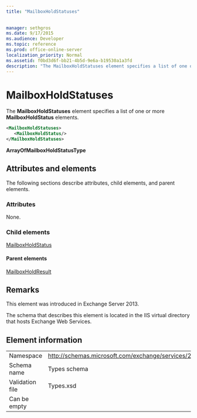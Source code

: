 ```yaml
---
title: "MailboxHoldStatuses"
 
 
manager: sethgros
ms.date: 9/17/2015
ms.audience: Developer
ms.topic: reference
ms.prod: office-online-server
localization_priority: Normal
ms.assetid: f0bd3d6f-bb21-4b5d-9e6a-b19530a1a3fd
description: "The MailboxHoldStatuses element specifies a list of one or more MailboxHoldStatus elements."
---
```


# MailboxHoldStatuses

The **MailboxHoldStatuses** element specifies a list of one or more **MailboxHoldStatus** elements. 
  
```XML
<MailboxHoldStatuses>
   <MailboxHoldStatus/>
</MailboxHoldStatuses>
```

 **ArrayOfMailboxHoldStatusType**
## Attributes and elements

The following sections describe attributes, child elements, and parent elements.
  
### Attributes

None.
  
### Child elements

[MailboxHoldStatus](mailboxholdstatus.md)
  
#### Parent elements

[MailboxHoldResult](mailboxholdresult.md)
  
## Remarks

This element was introduced in Exchange Server 2013.
  
The schema that describes this element is located in the IIS virtual directory that hosts Exchange Web Services.
  
## Element information

|||
|:-----|:-----|
|Namespace  <br/> |http://schemas.microsoft.com/exchange/services/2006/types  <br/> |
|Schema name  <br/> |Types schema  <br/> |
|Validation file  <br/> |Types.xsd  <br/> |
|Can be empty  <br/> ||
   

